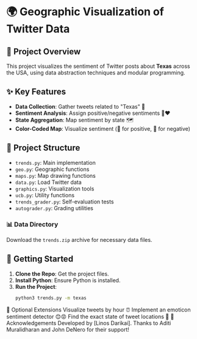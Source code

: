 # 🌍 Geographic Visualization of Twitter Data

## 📜 Project Overview

This project visualizes the sentiment of Twitter posts about **Texas** across the USA, using data abstraction techniques and modular programming. 

## ✨ Key Features

- **Data Collection**: Gather tweets related to "Texas" 🌟
- **Sentiment Analysis**: Assign positive/negative sentiments 💚❤️
- **State Aggregation**: Map sentiment by state 🗺️
- **Color-Coded Map**: Visualize sentiment (🔴 for positive, 🔵 for negative)

## 📁 Project Structure

- `trends.py`: Main implementation
- `geo.py`: Geographic functions
- `maps.py`: Map drawing functions
- `data.py`: Load Twitter data
- `graphics.py`: Visualization tools
- `ucb.py`: Utility functions
- `trends_grader.py`: Self-evaluation tests
- `autograder.py`: Grading utilities

### 📊 Data Directory

Download the `trends.zip` archive for necessary data files.

## 🚀 Getting Started

1. **Clone the Repo**: Get the project files.
2. **Install Python**: Ensure Python is installed.
3. **Run the Project**:
   ```bash
   python3 trends.py -m texas
🔄 Optional Extensions
Visualize tweets by hour ⏰
Implement an emoticon sentiment detector 😊😡
Find the exact state of tweet locations 🌆
🙌 Acknowledgements
Developed by [Linos Darikai]. Thanks to Aditi Muralidharan and John DeNero for their support!
